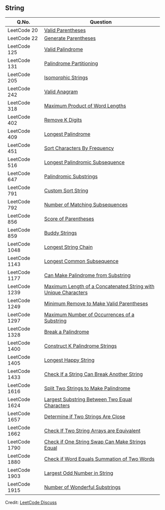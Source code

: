 ## String

| Q.No. | Question |
| --- | --- |
| LeetCode 20 | [Valid Parentheses](https://grid47.xyz/posts/leetcode-20-valid-parentheses-solution/) |
| LeetCode 22 | [Generate Parentheses](https://grid47.xyz/posts/leetcode-22-generate-parentheses-solution/) |
| LeetCode 125 | [Valid Palindrome](https://grid47.xyz/posts/leetcode-125-valid-palindrome-solution/) |
| LeetCode 131 | [Palindrome Partitioning](https://grid47.xyz/posts/leetcode-131-palindrome-partitioning-solution/) |
| LeetCode 205 | [Isomorphic Strings](https://grid47.xyz/posts/leetcode-205-isomorphic-strings-solution/) |
| LeetCode 242 | [Valid Anagram](https://grid47.xyz/posts/leetcode-242-valid-anagram-solution/) |
| LeetCode 318 | [Maximum Product of Word Lengths](https://grid47.xyz/posts/leetcode-318-maximum-product-of-word-lengths-solution/) |
| LeetCode 402 | [Remove K Digits](https://grid47.xyz/posts/leetcode-402-remove-k-digits-solution/) |
| LeetCode 409 | [Longest Palindrome](https://grid47.xyz/posts/leetcode-409-longest-palindrome-solution/) |
| LeetCode 451 | [Sort Characters By Frequency](https://grid47.xyz/posts/leetcode-451-sort-characters-by-frequency-solution/) |
| LeetCode 516 | [Longest Palindromic Subsequence](https://grid47.xyz/posts/leetcode-516-longest-palindromic-subsequence-solution/) |
| LeetCode 647 | [Palindromic Substrings](https://grid47.xyz/posts/leetcode-647-palindromic-substrings-solution/) |
| LeetCode 791 | [Custom Sort String](https://grid47.xyz/posts/leetcode-791-custom-sort-string-solution/) |
| LeetCode 792 | [Number of Matching Subsequences](https://grid47.xyz/posts/leetcode-792-number-of-matching-subsequences-solution/) |
| LeetCode 856 | [Score of Parentheses](https://grid47.xyz/posts/leetcode-856-score-of-parentheses-solution/) |
| LeetCode 859 | [Buddy Strings](https://grid47.xyz/posts/leetcode-859-buddy-strings-solution/) |
| LeetCode 1048 | [Longest String Chain](https://grid47.xyz/posts/leetcode-1048-longest-string-chain-solution/) |
| LeetCode 1143 | [Longest Common Subsequence](https://grid47.xyz/posts/leetcode-1143-longest-common-subsequence-solution/) |
| LeetCode 1177 | [Can Make Palindrome from Substring](https://grid47.xyz/posts/leetcode-1177-can-make-palindrome-from-substring-solution/) |
| LeetCode 1239 | [Maximum Length of a Concatenated String with Unique Characters](https://grid47.xyz/posts/leetcode-1239-maximum-length-of-a-concatenated-string-with-unique-characters-solution/) |
| LeetCode 1249 | [Minimum Remove to Make Valid Parentheses](https://grid47.xyz/posts/leetcode-1249-minimum-remove-to-make-valid-parentheses-solution/) |
| LeetCode 1297 | [Maximum Number of Occurrences of a Substring](https://grid47.xyz/posts/leetcode-1297-maximum-number-of-occurrences-of-a-substring-solution/) |
| LeetCode 1328 | [Break a Palindrome](https://grid47.xyz/posts/leetcode-1328-break-a-palindrome-solution/) |
| LeetCode 1400 | [Construct K Palindrome Strings](https://grid47.xyz/posts/leetcode-1400-construct-k-palindrome-strings-solution/) |
| LeetCode 1405 | [Longest Happy String](https://grid47.xyz/posts/leetcode-1405-longest-happy-string-solution/) |
| LeetCode 1433 | [Check If a String Can Break Another String](https://grid47.xyz/posts/leetcode-1433-check-if-a-string-can-break-another-string-solution/) |
| LeetCode 1616 | [Split Two Strings to Make Palindrome](https://grid47.xyz/posts/leetcode-1616-split-two-strings-to-make-palindrome-solution/) |
| LeetCode 1624 | [Largest Substring Between Two Equal Characters](https://grid47.xyz/posts/leetcode-1624-largest-substring-between-two-equal-characters-solution/) |
| LeetCode 1657 | [Determine if Two Strings Are Close](https://grid47.xyz/posts/leetcode-1657-determine-if-two-strings-are-close-solution/) |
| LeetCode 1662 | [Check If Two String Arrays are Equivalent](https://grid47.xyz/posts/leetcode-1662-check-if-two-string-arrays-are-equivalent-solution/) |
| LeetCode 1790 | [Check if One String Swap Can Make Strings Equal](https://grid47.xyz/posts/leetcode-1790-check-if-one-string-swap-can-make-strings-equal-solution/) |
| LeetCode 1880 | [Check if Word Equals Summation of Two Words](https://grid47.xyz/posts/leetcode-1880-check-if-word-equals-summation-of-two-words-solution/) |
| LeetCode 1903 | [Largest Odd Number in String](https://grid47.xyz/posts/leetcode-1903-largest-odd-number-in-string-solution/) |
| LeetCode 1915 | [Number of Wonderful Substrings](https://grid47.xyz/posts/leetcode-1915-number-of-wonderful-substrings-solution/) |

Credit: [LeetCode Discuss](https://leetcode.com/discuss/interview-question/2069641/the-only-lists-you-need-for-your-interview-preparation)


